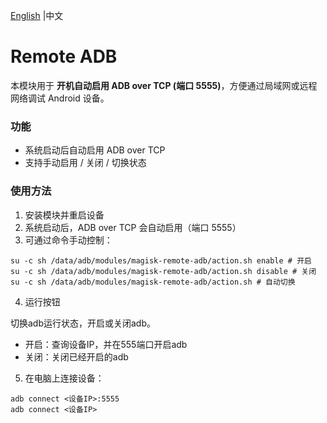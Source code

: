  [English](./README.md)  |中文

# Remote ADB

本模块用于 **开机自动启用 ADB over TCP (端口 5555)**，方便通过局域网或远程网络调试 Android 设备。

### 功能
- 系统启动后自动启用 ADB over TCP
- 支持手动启用 / 关闭 / 切换状态

### 使用方法
1. 安装模块并重启设备
2. 系统启动后，ADB over TCP 会自动启用（端口 5555）
3. 可通过命令手动控制：

```
su -c sh /data/adb/modules/magisk-remote-adb/action.sh enable # 开启
su -c sh /data/adb/modules/magisk-remote-adb/action.sh disable # 关闭
su -c sh /data/adb/modules/magisk-remote-adb/action.sh # 自动切换
```

4. 运行按钮

  切换adb运行状态，开启或关闭adb。

 - 开启：查询设备IP，并在555端口开启adb
 - 关闭：关闭已经开启的adb


5. 在电脑上连接设备：
```
adb connect <设备IP>:5555
adb connect <设备IP>
```
